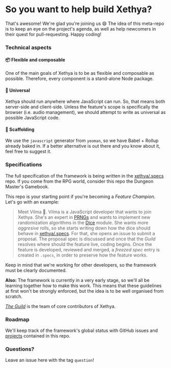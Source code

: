 # So you want to help build Xethya?

That's awesome! We're glad you're joining us :smile: The idea of this meta-repo is to keep an eye on the project's agenda, as well as help newcomers in their quest for pull-requesting. Happy coding!

### Technical aspects

#### :package: Flexible and composable

One of the main goals of Xethya is to be as flexible and composable as possible. Therefore, every component is a stand-alone Node package.

#### :stars: Universal

Xethya should run anywhere where JavaScript can run. So, that means both server-side and client-side. Unless the feature's scope is specifically the browser (i.e. audio management), we should attempt to write as universal as possible JavaScript code.

#### :file_folder: Scaffolding

We use the `javascript` generator from `yeoman`, so we have Babel + Rollup already baked in. If a better alternative is out there and you know about it, feel free to suggest it.

### Specifications

The full specification of the framework is being written in the [xethya/.specs](https://github.com/xethya/.specs) repo. If you come from the RPG world, consider this repo the Dungeon Master's Gamebook.

This repo is your starting point if you're becoming a _Feature Champion_. Let's go with an example:

> Meet Vilma 🙋. Vilma is a JavaScript developer that wants to join Xethya. She's an expert in [PRNGs](https://en.wikipedia.org/wiki/Pseudorandom_number_generator) and wants to implement new randomization algorithms in the [Dice](https://github.com/xethya/xethya-dice) module. She wants more _aggresive_ rolls, so she starts writing down how the dice should behave in [xethya/.specs](https://github.com/xethya/.specs). For that, she opens an issue to submit a proposal. The proposal spec is discussed and once that the _Guild_ resolves where should the feature live, coding begins. 
> Once the feature is developed, reviewed and merged, a _freezed spec_ entry is created in `.specs`, in order to preserve how the feature works.

Keep in mind that we're working for other developers, so the framework must be clearly documented.

**Also:** The framework is currently in a very early stage, so we'll all be learning together how to make this work. This means that these guidelines at first won't be strongly enforced, but the idea is to be well organised from scratch.

[_The Guild_](https://github.com/orgs/xethya/teams/guild) is the team of core contributors of Xethya.

### Roadmap

We'll keep track of the framework's global status with GitHub issues and [projects](https://github.com/xethya/.roadmap/projects) contained in this repo. 

### Questions?

Leave an issue here with the tag `question`!
